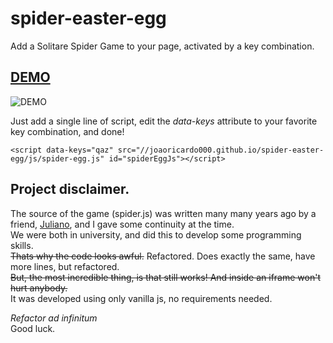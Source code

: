 # spider-easter-egg
Add a Solitare Spider Game to your page, activated by a key combination.

## [DEMO](http://joaoricardo000.github.io/spider-easter-egg/)

![DEMO](http://i.imgur.com/X7A2usV.png)


Just add a single line of script, edit the *data-keys* attribute to your favorite key combination, and done!

```
<script data-keys="qaz" src="//joaoricardo000.github.io/spider-easter-egg/js/spider-egg.js" id="spiderEggJs"></script>
```


## Project disclaimer.

The source of the game (spider.js) was written many many years ago by a friend, [Juliano](https://github.com/julianosk), and I gave some continuity at the time.  
We were both in university, and did this to develop some programming skills.  
~~Thats why the code looks awful.~~ Refactored. Does exactly the same, have more lines, but refactored.  
~~But, the most incredible thing, is that still works! And inside an iframe won't hurt anybody.~~  
It was developed using only vanilla js, no requirements needed.

*Refactor ad infinitum*  
Good luck.
